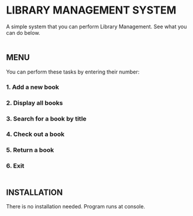  # LIBRARY MANAGEMENT SYSTEM
A simple system that you can perform Library Management. See what you can do below. <br/><br/>

## MENU
You can perform these tasks by entering their number:
### 1. Add a new book
### 2. Display all books
### 3. Search for a book by title
### 4. Check out a book
### 5. Return a book
### 6. Exit <br/><br/>

 ## INSTALLATION
 There is no installation needed. Program runs at console.

